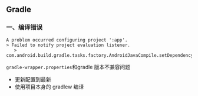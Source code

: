 
## Gradle 

### 一、编译错误

```
A problem occurred configuring project ':app'.
> Failed to notify project evaluation listener.
   > com.android.build.gradle.tasks.factory.AndroidJavaCompile.setDependencyCacheDir(Ljava/io/File;)V

```
``gradle-wrapper.properties``和gradle 版本不兼容问题

* 更新配置到最新
* 使用项目本身的 gradlew 编译

